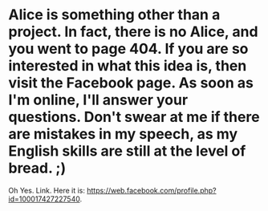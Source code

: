 # Alice is something other than a project. In fact, there is no Alice, and you went to page 404. If you are so interested in what this idea is, then visit the Facebook page. As soon as I'm online, I'll answer your questions. Don't swear at me if there are mistakes in my speech, as my English skills are still at the level of bread. ;) 
Oh Yes. Link. Here it is: https://web.facebook.com/profile.php?id=100017427227540. 
